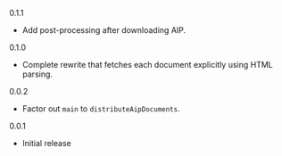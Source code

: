 0.1.1

* Add post-processing after downloading AIP.

0.1.0

* Complete rewrite that fetches each document explicitly using HTML parsing.

0.0.2

* Factor out `main` to `distributeAipDocuments`.

0.0.1

* Initial release
